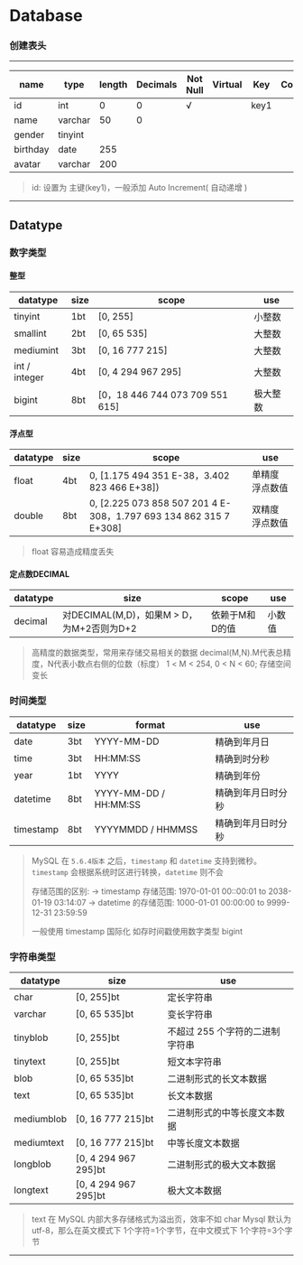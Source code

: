 # Database

### 创建表头

***

<!-- table -->

| name | type | length | Decimals | Not Null | Virtual | Key | Comment |
| ---- | ---- | ------ | -------- | -------- | ------- | --- | ------- |
| id | int | 0 | 0 | √ |  | key1 |
| name | varchar | 50 | 0 |
| gender | tinyint |
| birthday | date | 255 |
| avatar | varchar | 200  |

> id: 设置为 主键(key1)，一般添加 Auto Increment( 自动递增 ) 


***


## Datatype


### 数字类型

#### 整型

| datatype | size | scope | use | 
| -------- | ---- | ----- | --- |
| tinyint | 1bt | [0, 255] | 小整数 | 
| smallint | 2bt | [0, 65 535] | 大整数 |
| mediumint | 3bt | [0, 16 777 215] | 大整数 |
| int / integer | 4bt | [0, 4 294 967 295] | 大整数 |
| bigint | 8bt | [0，18 446 744 073 709 551 615] | 极大整数 |


#### 浮点型

| datatype | size | scope | use | 
| -------- | ---- | ----- | --- |
| float | 4bt |  0, [1.175 494 351 E-38，3.402 823 466 E+38]) | 单精度 浮点数值 |
| double | 8bt | 0, [2.225 073 858 507 201 4 E-308，1.797 693 134 862 315 7 E+308] | 双精度 浮点数值 | 

> float 容易造成精度丢失


#### 定点数DECIMAL

| datatype | size | scope | use | 
| -------- | ---- | ----- | --- |
| decimal | 对DECIMAL(M,D)，如果M > D，为M+2否则为D+2 | 依赖于M和D的值 | 小数值 |

> 高精度的数据类型，常用来存储交易相关的数据
> decimal(M,N).M代表总精度，N代表小数点右侧的位数（标度）
> 1 < M < 254, 0 < N < 60;
> 存储空间变长

### 时间类型

| datatype | size | format | use | 
| -------- | ---- | ------ | --- |
| date | 3bt | YYYY-MM-DD | 精确到年月日 |
| time | 3bt | HH:MM:SS | 精确到时分秒 |
| year | 1bt | YYYY | 精确到年份 |
| datetime | 8bt | YYYY-MM-DD / HH:MM:SS | 精确到年月日时分秒 |
| timestamp | 8bt | YYYYMMDD / HHMMSS | 精确到年月日时分秒 |

> MySQL 在 `5.6.4版本` 之后，`timestamp` 和 `datetime` 支持到微秒。
> `timestamp` 会根据系统时区进行转换，`datetime` 则不会
> 
> 存储范围的区别:
> -> timestamp 存储范围: 1970-01-01 00::00:01 to 2038-01-19 03:14:07
> -> datetime 的存储范围: 1000-01-01 00:00:00 to 9999-12-31 23:59:59
> 
> 一般使用 timestamp 国际化
> 如存时间戳使用数字类型 bigint


### 字符串类型

| datatype | size | use | 
| -------- | ---- | --- |
| char | [0, 255]bt | 定长字符串 |
| varchar | [0, 65 535]bt | 变长字符串 |
| tinyblob | [0, 255]bt | 不超过 255 个字符的二进制字符串 |
| tinytext | [0, 255]bt | 短文本字符串 |
| blob | [0, 65 535]bt | 二进制形式的长文本数据 |
| text | [0, 65 535]bt | 长文本数据 |
| mediumblob | [0, 16 777 215]bt | 二进制形式的中等长度文本数据 |
| mediumtext | [0, 16 777 215]bt | 中等长度文本数据 |
| longblob | [0, 4 294 967 295]bt | 二进制形式的极大文本数据 |
| longtext | [0, 4 294 967 295]bt | 极大文本数据 |

> text 在 MySQL 内部大多存储格式为溢出页，效率不如 char
> Mysql 默认为 utf-8，那么在英文模式下 1个字符=1个字节，在中文模式下 1个字符=3个字节


***






































